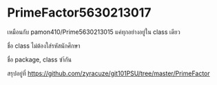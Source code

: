 # PrimeFactor5630213017

เหมือนกับ pamon410/Prime5630213015 แค่ทุกอย่างอยู่ใน class เดียว

ชื่อ class ไม่ต้องใส่รหัสนักศึกษา

ชื่อ package, class ซำ้กัน

สรุปอยู่ที่ https://github.com/zyracuze/git101PSU/tree/master/PrimeFactor

